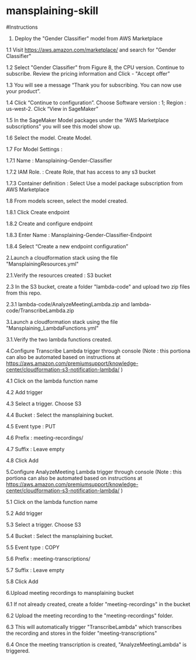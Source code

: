 # mansplaining-skill


#Instructions

1. Deploy the "Gender Classifier" model from AWS Marketplace

1.1 Visit https://aws.amazon.com/marketplace/ and search for "Gender Classifier"

1.2 Select "Gender Classifier" from Figure 8, the CPU version. Continue to subscribe. Review the pricing information and  Click - "Accept offer”

1.3 You will see a message “Thank you for subscribing.  You can now use your product”. 

1.4 Click “Continue to configuration”. Choose Software version : 1; Region : us-west-2. Click “View in SageMaker”

1.5 In the SageMaker Model packages under the “AWS Marketplace subscriptions" you will see this model show up.

1.6 Select the model. Create Model.

1.7 For Model Settings :
    
1.7.1 Name : Mansplaining-Gender-Classifier
    
1.7.2 IAM Role. : Create Role, that has access to any s3 bucket

1.7.3 Container definition : Select Use a model package subscription from AWS Marketplace

1.8 From models screen, select the model created.

1.8.1 Click Create endpoint

1.8.2 Create and configure endpoint

1.8.3 Enter Name : Mansplaining-Gender-Classifier-Endpoint

1.8.4 Select “Create a new endpoint configuration”

2.Launch a cloudformation stack using the file "MansplainingResources.yml"

2.1.Verify the resources created : S3 bucket

2.3 In the S3 bucket, create a folder "lambda-code" and upload two zip files from this repo.

2.3.1 lambda-code/AnalyzeMeetingLambda.zip and lambda-code/TranscribeLambda.zip

3.Launch a cloudformation stack using the file "Mansplaining_LambdaFunctions.yml"

3.1.Verify the two lambda functions created.

4.Configure Transcribe Lambda trigger through console (Note : this portiona can also be automated based on instructions at https://aws.amazon.com/premiumsupport/knowledge-center/cloudformation-s3-notification-lambda/ )

4.1 Click on the lambda function name

4.2 Add trigger

4.3 Select a trigger.  Choose S3

4.4 Bucket : Select the mansplaining bucket.

4.5 Event type : PUT

4.6 Prefix : meeting-recordings/

4.7 Suffix : Leave empty

4.8 Click Add

5.Configure AnalyzeMeeting Lambda trigger through console (Note : this portiona can also be automated based on instructions at https://aws.amazon.com/premiumsupport/knowledge-center/cloudformation-s3-notification-lambda/ )

5.1 Click on the lambda function name

5.2 Add trigger

5.3 Select a trigger.  Choose S3

5.4 Bucket : Select the mansplaining bucket.

5.5 Event type : COPY

5.6 Prefix : meeting-transcriptions/

5.7 Suffix : Leave empty

5.8 Click Add

6.Upload meeting recordings to mansplaining bucket

6.1 If not already created, create a folder "meeting-recordings" in the bucket

6.2 Upload the meeting recording to the "meeting-recordings" folder.

6.3 This will automatically trigger "TranscribeLambda" which transcribes the recording and stores in the folder "meeting-transcriptions"

6.4 Once the meeting transcription is created, "AnalyzeMeetingLambda" is triggered.
